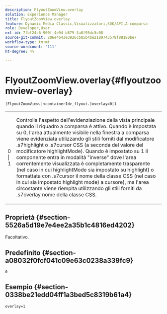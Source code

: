 ```yaml
---
description: FlyoutZoomView.overlay
solution: Experience Manager
title: FlyoutZoomView.overlay
feature: Dynamic Media Classic,Visualizzatori,SDK/API,A comparsa
role: Developer,User
exl-id: 7fbf24c6-900f-4e94-b879-3a8f95dc5c08
source-git-commit: 206e4643e3926cb85b4be2189743578f88180be7
workflow-type: tm+mt
source-wordcount: '111'
ht-degree: 4%

---
```


# FlyoutZoomView.overlay{#flyoutzoomview-overlay}

`[FlyoutZoomView.|<containerId>_flyout.]overlay=0|1`

<table id="table_D052090D052D4273B37872C0C7E09E4B"> 
 <tbody> 
  <tr> 
   <td colname="col1"> <p><span class="codeph"> 0 | 1</span> </p> </td> 
   <td colname="col2"> <p> Controlla l'aspetto dell'evidenziazione della vista principale quando il riquadro a comparsa è attivo. Quando è impostata su <span class="codeph"> 0</span>, l'area attualmente visibile nella finestra a comparsa viene evidenziata utilizzando gli stili forniti dal modificatore <span class="codeph"> .s7highlight</span> o <span class="codeph"> .s7cursor</span> CSS (a seconda del valore del modificatore <span class="codeph"> highlightMode</span>). Quando è impostato su <span class="codeph"> 1</span> il componente entra in modalità "inverse" dove l'area correntemente visualizzata è completamente trasparente (nel caso in cui <span class="codeph"> highlightMode</span> sia impostato su <span class="codeph"> highlight</span>) o formattata con <span class="codeph"> .s7cursor</span> il nome della classe CSS (nel caso in cui sia impostato <span class="codeph"> highlight mode</span>) a <span class="codeph"> cursore</span>), ma l'area circostante viene riempita utilizzando gli stili forniti da <span class="codeph"> .s7overlay</span> nome della classe CSS. </p> </td> 
  </tr> 
 </tbody> 
</table>

## Proprietà {#section-5526a5d19e7e4ee2a35b1c4816ed4202}

Facoltativo.

## Predefinito {#section-a08032f0fcf041c09e63c0238a339fc9}

`0`

## Esempio {#section-0338be21edd04ff1a3bed5c8319b61a4}

`overlay=1`
